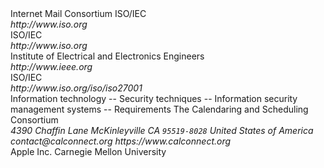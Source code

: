 <reference anchor='vCard21'>
  <front>
    <title>vCard - The Electronic Business Card Version 2.1</title>
    <author>
      <organization>Internet Mail Consortium</organization>
    </author>
    <date month='09' year='1996'/>
  </front>
</reference>

<reference anchor='ISO.8601.2004' target='https://www.iso.org/standard/40874.html'>
  <front>
    <title>ISO 8601:2004, Data elements and interchange formats -- Information interchange -- Representation of dates and times</title>
    <author>
      <organization>ISO/IEC</organization>
      <address>
        <uri>http://www.iso.org</uri>
      </address>
    </author>
    <date month='December' year='2004'/>
    <abstract><t></t></abstract>
  </front>
</reference>

<reference anchor='ISO.8601.2000' target='https://www.iso.org/standard/26780.html'>
  <front>
    <title>ISO 8601:2000, Data elements and interchange formats -- Information interchange -- Representation of dates and times</title>
    <author>
      <organization>ISO/IEC</organization>
      <address>
        <uri>http://www.iso.org</uri>
      </address>
    </author>
    <date month='December' year='2000'/>
    <abstract><t></t></abstract>
  </front>
</reference>

<reference anchor='IEEE.754.2008' target='https://doi.org/10.1109/IEEESTD.2008.4610935'>
  <front>
    <title>IEEE Standard 754, Standard for Binary Floating-Point Arithmetic</title>
    <author>
      <organization>Institute of Electrical and Electronics Engineers</organization>
      <address>
        <uri>http://www.ieee.org</uri>
      </address>
    </author>
    <date month='August' year='2008'/>
    <abstract><t></t></abstract>
  </front>
</reference>

<reference anchor='ISO-IEC-27001' target='http://www.iso.org/iso/iso27001'>
  <front>
    <title>ISO/IEC 27001:2013</title>
    <author>
      <organization>ISO/IEC</organization>
      <address>
        <uri>http://www.iso.org/iso/iso27001</uri>
      </address>
    </author>
    <date month='October' year='2015'/>
    <abstract><t>Information technology -- Security techniques -- Information security management systems -- Requirements</t></abstract>
  </front>
</reference>

<reference anchor='CALCONNECT-VCARD' target='http://calconnect.org/about/technical-committees/vcard-technical-committee'>
  <front>
    <title>CalConnect VCARD Technical Committee</title>
    <author>
      <organization>The Calendaring and Scheduling Consortium</organization>
      <address>
        <postal>
         <street>4390 Chaffin Lane</street>
         <city>McKinleyville</city>
         <region>CA</region>
         <code>95519-8028</code>
         <country>United States of America</country>
        </postal>
        <email>contact@calconnect.org</email>
        <uri>https://www.calconnect.org</uri>
      </address>
    </author>
    <date month='March' year='2017'/>
  </front>
</reference>

<reference anchor='VPATCH'>
  <front>
    <title>The iCalendar VPATCH Component (draft)</title>
    <author initials="C." surname="Daboo" fullname="Cyrus Daboo">
      <organization>Apple Inc.</organization>
    </author>
    <author initials="K." surname="Murchison" fullname="Ken Murchison">
      <organization>Carnegie Mellon University</organization>
    </author>
    <date month='10' day='28' year='2016'/>
  </front>
</reference>

